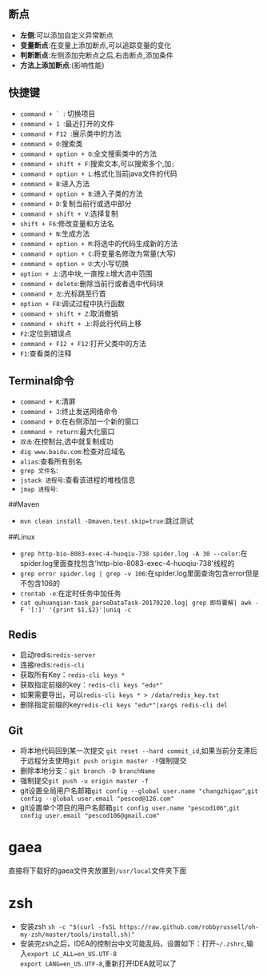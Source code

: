 ## 断点
* **左侧**:可以添加自定义异常断点
* **变量断点**:在变量上添加断点,可以追踪变量的变化
* **判断断点**:左侧添加完断点之后,右击断点,添加条件
* **方法上添加断点**:(影响性能)

## 快捷键
* ```command + ` ```: 切换项目
* `command + 1 `:最近打开的文件
* `command + F12 `:展示类中的方法
* `command + O`:搜索类
* `command + option + O`:全文搜索类中的方法
* `command + shift + F`:搜索文本,可以搜索多个,加`;`
* `command + option + L`:格式化当前java文件的代码
* `command + B`:进入方法
* `command + option + B`:进入子类的方法
* `command + D`:复制当前行或选中部分
* `command + shift + V`:选择复制
* `shift + F6`:修改变量和方法名
* `command + N`:生成方法
* `command + option + M`:将选中的代码生成新的方法
* `command + option + C`:将变量名修改为常量(大写)
* `command + option + U`:大小写切换
* `option + 上`:选中块,一直按`上`增大选中范围
* `command + delete`:删除当前行或者选中代码块
* `command + 左`:光标跳至行首
* `option + F8`:调试过程中执行函数
* `command + shift + Z`:取消撤销
* `command + shift + 上`:将此行代码上移
* `F2`:定位到错误点
* `command + F12 + F12`:打开父类中的方法
* `F1`:查看类的注释

## Terminal命令
* `command + K`:清屏
* `command + J`:终止发送网络命令
* `command + D`:在右侧添加一个新的窗口
* `command + return`:最大化窗口
* `双击`:在控制台,选中就复制成功
* `dig www.baidu.com`:检查对应域名
* `alias`:查看所有别名
* `grep 文件名`:
* `jstack 进程号`:查看该进程的堆栈信息
* `jmap 进程号`:

##Maven
* `mvn clean install -Dmaven.test.skip=true`:跳过测试


##Linux
* `grep http-bio-8083-exec-4-huoqiu-738 spider.log -A 30 --color`:在spider.log里面查找包含'http-bio-8083-exec-4-huoqiu-738'线程的
* `grep error spider.log | grep -v 106`:在spider.log里面查询包含error但是不包含106的
* `crontab -e`:在定时任务中加任务
* `cat quhuanqian-task_parseDataTask-20170220.log| grep 即将要解| awk -F '[:]' '{print $1,$2}'|uniq -c`

## Redis
* 启动redis:`redis-server`
* 连接redis:`redis-cli`
* 获取所有Key：`redis-cli keys *`
* 获取指定前缀的key：`redis-cli keys "edu*"`
* 如果需要导出，可以`redis-cli keys * > /data/redis_key.txt`
* 删除指定前缀的key`redis-cli keys "edu*"|xargs redis-cli del`

## Git
* 将本地代码回到某一次提交 `git reset --hard commit_id`,如果当前分支滞后于远程分支使用`git push origin master -f`强制提交
* 删除本地分支：`git branch -D branchName`
* 强制提交`git push -u origin master -f`
* git设置全局用户名邮箱`git config --global user.name "changzhigao"`,`git config --global user.email "pescod@126.com"`
* git设置单个项目的用户名邮箱`git config user.name "pescod106"`,`git config user.email "pescod106@gmail.com"`


# gaea
直接将下载好的gaea文件夹放置到`/usr/local`文件夹下面

# zsh
- 安装zsh `sh -c "$(curl -fsSL https://raw.github.com/robbyrussell/oh-my-zsh/master/tools/install.sh)"`
- 安装完zsh之后，IDEA的控制台中文可能乱码，设置如下：打开`~/.zshrc`,输入`export LC_ALL=en_US.UTF-8`  
`export LANG=en_US.UTF-8`,重新打开IDEA就可以了
